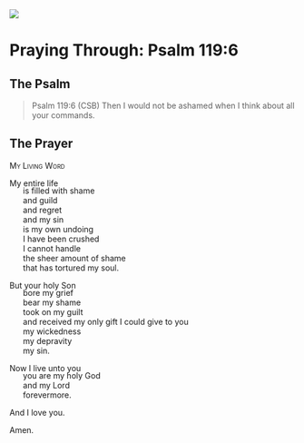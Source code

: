 <img class="intro-right" src="/images/art-paris-psalter.jpg">

<style>
  li {list-style-type: none;}
  p + ul {
    margin-top: -18px;
}
</style>

# Praying Through: Psalm 119:6

## The Psalm

>Psalm 119:6 (CSB) Then I would not be ashamed when I think about all your commands.

## The Prayer

<div style="font-variant: small-caps;">
My Living Word
</div>

My entire life
* is filled with shame
* and guild
* and regret
* and my sin
* is my own undoing
* I have been crushed
* I cannot handle
* the sheer amount of shame
* that has tortured my soul.

But your holy Son
* bore my grief
* bear my shame
* took on my guilt
* and received my only gift I could give to you
* my wickedness
* my depravity
* my sin.

Now I live unto you
* you are my holy God
* and my Lord
* forevermore.

And I love you.

Amen.
